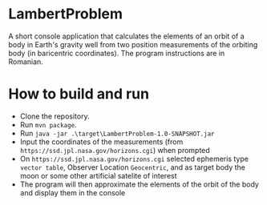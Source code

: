 # LambertProblem
A short console application that calculates the elements of an orbit of a body in Earth's gravity well from two position measurements of the orbiting body (in baricentric coordinates). The program instructions are in Romanian.

# How to build and run

- Clone the repository.
- Run `mvn package`.
- Run `java -jar .\target\LambertProblem-1.0-SNAPSHOT.jar`
- Input the coordinates of the measurements (from `https://ssd.jpl.nasa.gov/horizons.cgi`) when prompted 
- On `https://ssd.jpl.nasa.gov/horizons.cgi` selected ephemeris type `vector table`, Observer Location `Geocentric`, and as target body the moon or some other artificial satelite of interest
- The program will then approximate the elements of the orbit of the body and display them in the console
